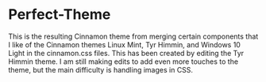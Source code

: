 # Perfect-Theme
This is the resulting Cinnamon theme from merging certain components that I like of the Cinnamon themes Linux Mint, Tyr Himmin, and Windows 10 Light in the cinnamon.css files. This has been created by editing the Tyr Himmin theme. I am still making edits to add even more touches to the theme, but the main difficulty is handling images in CSS.
